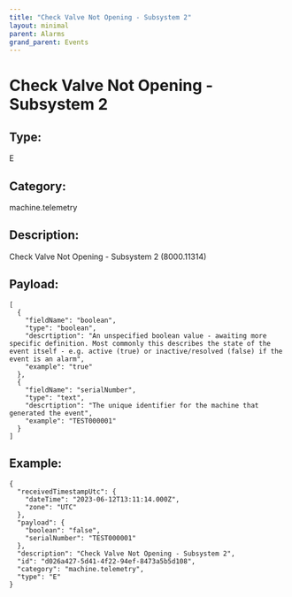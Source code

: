 ```yaml
---
title: "Check Valve Not Opening - Subsystem 2"
layout: minimal
parent: Alarms
grand_parent: Events
---
```


# Check Valve Not Opening - Subsystem 2

## Type:

E

## Category:

machine.telemetry

## Description: 

Check Valve Not Opening - Subsystem 2 (8000.11314)

## Payload:

```
[
  {
    "fieldName": "boolean",
    "type": "boolean",
    "descrtiption": "An unspecified boolean value - awaiting more specific definition. Most commonly this describes the state of the event itself - e.g. active (true) or inactive/resolved (false) if the event is an alarm",
    "example": "true"
  },
  {
    "fieldName": "serialNumber",
    "type": "text",
    "descrtiption": "The unique identifier for the machine that generated the event",
    "example": "TEST000001"
  }
]
```

## Example:

```
{
  "receivedTimestampUtc": {
    "dateTime": "2023-06-12T13:11:14.000Z",
    "zone": "UTC"
  },
  "payload": {
    "boolean": "false",
    "serialNumber": "TEST000001"
  },
  "description": "Check Valve Not Opening - Subsystem 2",
  "id": "d026a427-5d41-4f22-94ef-8473a5b5d108",
  "category": "machine.telemetry",
  "type": "E"
}
```
